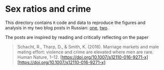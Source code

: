 # Sex ratios and crime

This directory contains `R` code and data to reproduce the figures and analysis in my two blog posts in Russian: [one][one], [two][two].

The posts are inspired by reading and critically reflecting on the paper 

> Schacht, R., Tharp, D., & Smith, K. (2016). Marriage markets and male mating effort: violence and crime are elevated where men are rare. Human Nature, 1–12. [https://doi.org/10.1007/s12110-016-9271-x][https://doi.org/10.1007/s12110-016-9271-x]


[one]: https://habr.com/post/311970/
[two]: https://habr.com/post/312694/
